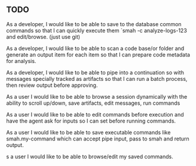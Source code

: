 TODO
----------------

As a developer,
I would like to be able to save to the database common commands 
so that I can quickly execute them `smah -c analyze-logs-123 
and edit/browse. (just use git)

As a developer, 
I would like to be able to scan a code base/or folder
and generate an output item for each item
so that I can prepare code metadata for analysis.

As a developer,
I would like to be able to pipe into a continuation 
so with messages specially tracked as artifacts 
so that I can run a batch process, then review output 
before approving. 


As a user 
I would like to be able to browse a session dynamically 
with the ability to scroll up/down, save artifacts, 
edit messages, run commands

As a user
I would like to be able to edit commands before execution and have the agent
ask for inputs so I can set before running commands.

As a user
I would like to be able to save executable commands like smah.my-command 
which can accept pipe input, pass to smah and return output.

s a user
I would like to be able to browse/edit my saved commands. 

